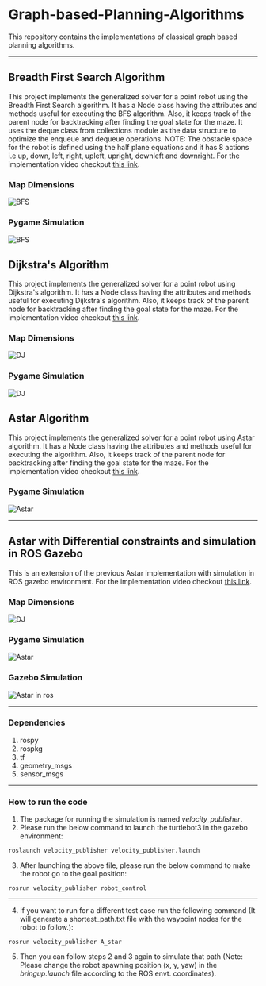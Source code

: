 # Graph-based-Planning-Algorithms
This repository contains the implementations of classical graph based planning algorithms.

---
## Breadth First Search Algorithm
This project implements the generalized solver for a point robot using the Breadth
First Search algorithm. It has a Node class having the attributes and methods useful
for executing the BFS algorithm. Also, it keeps track of the parent node for
backtracking after finding the goal state for the maze. It uses the deque class from
collections module as the data structure to optimize the enqueue and dequeue
operations. NOTE: The obstacle space for the robot is defined using the half
plane equations and it has 8 actions i.e up, down, left, right, upleft, upright,
downleft and downright. For the implementation video checkout [this link](https://drive.google.com/file/d/1KIGiUc6lRY8RuYK_3aIm1XiIpMVz_Fxm/view?usp=sharing).

### Map Dimensions
![BFS](Breadth_First_Search/map.png) 
 
### Pygame Simulation 
![BFS](Breadth_First_Search/bfs.gif)


## Dijkstra's Algorithm
This project implements the generalized solver for a point robot using Dijkstra's
algorithm. It has a Node class having the attributes and methods useful for executing
Dijkstra's algorithm. Also, it keeps track of the parent node for backtracking after
finding the goal state for the maze. For the implementation video checkout [this link](https://drive.google.com/file/d/1rKrIdbSIvRrdPHk6g9vpPVPmPgG8I2FC/view?usp=sharing).

### Map Dimensions
![DJ](Astar/map.png)
 
### Pygame Simulation 
![DJ](Dijkstra's_Search/dj.gif)


## Astar Algorithm 
This project implements the generalized solver for a point robot using Astar  
algorithm. It has a Node class having the attributes and methods useful for executing
the algorithm. Also, it keeps track of the parent node for backtracking after
finding the goal state for the maze. For the implementation video checkout [this link](https://drive.google.com/file/d/1Y1BaySj0dLIgrCS5CBwUw2dQXM_F6MRK/view?usp=sharing).

 
### Pygame Simulation 
![Astar](Astar/Astar.gif)

---
## Astar with Differential constraints and simulation in ROS Gazebo
This is an extension of the previous Astar implementation with simulation in ROS gazebo environment. For the implementation video checkout [this link](https://drive.google.com/file/d/1Raet7Rv4Xu6kGkfY20fyEApm3RU-xcgq/view?usp=sharing).

### Map Dimensions
![DJ](Astar_implemenatation_in_ROS/map.png)

### Pygame Simulation 
![Astar](Astar_implemenatation_in_ROS/astar.gif)

### Gazebo Simulation 
![Astar in ros](Astar_implemenatation_in_ROS/ros1.gif)

---
### Dependencies
1) rospy
2) rospkg
3) tf
4) geometry_msgs
5) sensor_msgs

---
### How to run the code 
1) The package for running the simulation is named *velocity_publisher*.
2) Please run the below command to launch the turtlebot3 in the gazebo
environment:

```roslaunch velocity_publisher velocity_publisher.launch```

3) After launching the above file, please run the below command to make the
robot go to the goal position:

```rosrun velocity_publisher robot_control```

__________________________________________________________________________

4) If you want to run for a different test case run the following command (It will generate a shortest_path.txt file with the waypoint nodes for the robot
to follow.):

```rosrun velocity_publisher A_star```

5) Then you can follow steps 2 and 3 again to simulate that path (Note: Please
change the robot spawning position (x, y, yaw) in the *bringup.launch* file
according to the ROS envt. coordinates).








